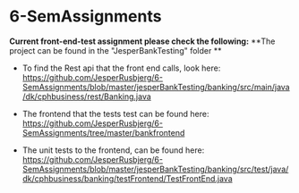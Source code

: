 # 6-SemAssignments
**Current front-end-test assignment please check the following:**
**The project can be found in the "JesperBankTesting" folder **
- To find the Rest api that the front end calls, look here: https://github.com/JesperRusbjerg/6-SemAssignments/blob/master/jesperBankTesting/banking/src/main/java/dk/cphbusiness/rest/Banking.java

- The frontend that the tests test can be found here: https://github.com/JesperRusbjerg/6-SemAssignments/tree/master/bankfrontend

- The unit tests to the frontend, can be found here: https://github.com/JesperRusbjerg/6-SemAssignments/blob/master/jesperBankTesting/banking/src/test/java/dk/cphbusiness/banking/testFrontend/TestFrontEnd.java
